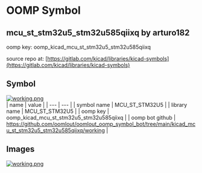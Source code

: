 # OOMP Symbol  
## mcu_st_stm32u5_stm32u585qiixq  by arturo182  
  
oomp key: oomp_kicad_mcu_st_stm32u5_stm32u585qiixq  
  
source repo at: [https://gitlab.com/kicad/libraries/kicad-symbols](https://gitlab.com/kicad/libraries/kicad-symbols)  
## Symbol  
  
[![working.png](working_600.png)](working.png)  
| name | value | 
| --- | --- | 
| symbol name | MCU_ST_STM32U5 | 
| library name | MCU_ST_STM32U5 | 
| oomp key | oomp_kicad_mcu_st_stm32u5_stm32u585qiixq | 
| oomp bot github | https://github.com/oomlout/oomlout_oomp_symbol_bot/tree/main/kicad_mcu_st_stm32u5_stm32u585qiixq/working | 
## Images  
  
[![working.png](working_140.png)](working.png)  
